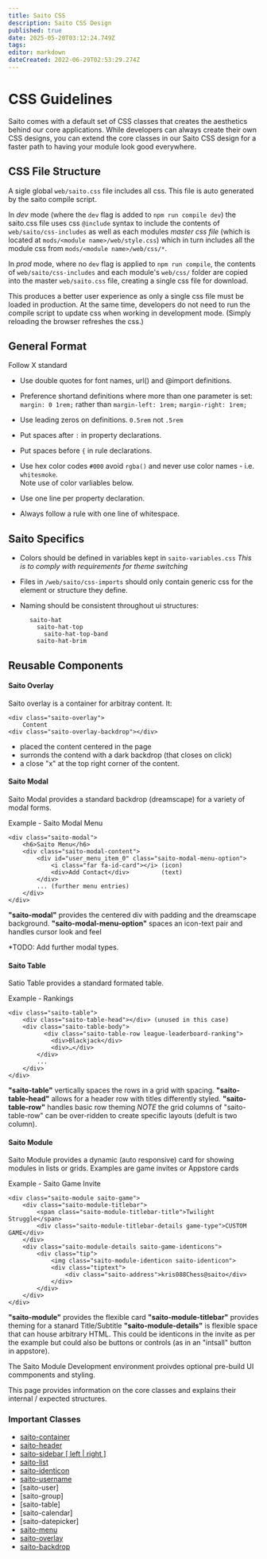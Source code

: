 ```yaml
---
title: Saito CSS
description: Saito CSS Design
published: true
date: 2025-05-20T03:12:24.749Z
tags: 
editor: markdown
dateCreated: 2022-06-29T02:53:29.274Z
---
```


# CSS Guidelines

Saito comes with a default set of CSS classes that creates the aesthetics behind our core applications. While developers can always create their own CSS designs, you can extend the core classes in our Saito CSS design for a faster path to having your module look good everywhere.

## CSS File Structure

A sigle global `web/saito.css` file includes all css. This file is auto generated by the saito compile script.

In _dev_ mode (where the `dev` flag is added to `npm run compile dev`) the saito.css file uses css `@include` syntax to include the contents of `web/saito/css-includes` as well as each modules _master css file_ (which is located at `mods/<module name>/web/style.css`) which in turn includes all the module css from `mods/<module name>/web/css/*`.

In _prod_ mode, where no `dev` flag is applied to `npm run compile`, the contents of `web/saito/css-includes` and each module's `web/css/` folder are copied into the master `web/saito.css` file, creating a single css file for download.

This produces a better user experience as only a single css file must be loaded in production. At the same time, developers do not need to run the compile script to update css when working in development mode. (Simply reloading the browser refreshes the css.) 


## General Format

Follow X standard

* Use double quotes for font names, url() and @import definitions.

* Preference shortand definitions where more than one parameter is set:
  ```margin: 0 1rem;``` 
  rather than 
  ```margin-left: 1rem;```
  ```margin-right: 1rem;```
  
* Use leading zeros on definitions. ```0.5rem``` not ```.5rem``` 
* Put spaces after ```:``` in property declarations.
* Put spaces before ```{``` in rule declarations.
* Use hex color codes ```#000``` avoid ```rgba()``` and never use color names - i.e. ```whitesmoke```. \
Note use of color varliables below.
* Use one line per property declaration.
* Always follow a rule with one line of whitespace.

## Saito Specifics

* Colors should be defined in variables kept in ```saito-variables.css``` 
  *This is to comply with requirements for theme switching*
  
* Files in ```/web/saito/css-imports``` should only contain generic css for the element or structure they define.

* Naming should be consistent throughout ui structures:
```
      saito-hat
        saito-hat-top
          saito-hat-top-band
        saito-hat-brim
```

## Reusable Components

#### Saito Overlay
Saito overlay is a container for arbitray content. It:

```
<div class="saito-overlay">
    Content
<div class="saito-overlay-backdrop"></div>
```

* placed the content centered in the page
* surronds the contend with a dark backdrop (that closes on click)
* a close "x" at the top right corner of the content.

#### Saito Modal
Saito Modal provides a standard backdrop (dreamscape) for a variety of modal forms.

Example - Saito Modal Menu
```
<div class="saito-modal">
    <h6>Saito Menu</h6>
    <div class="saito-modal-content">
        <div id="user_menu_item_0" class="saito-modal-menu-option">
            <i class="far fa-id-card"></i> (icon)
            <div>Add Contact</div>         (text)
        </div>
        ... (further menu entries)
    </div>
</div>
```

**"saito-modal"** provides the centered div with padding and the dreamscape background.
**"saito-modal-menu-option"** spaces an icon-text pair and handles cursor look and feel

*TODO: Add further modal types.

#### Saito Table
Satio Table provides a standard formated table.

Example - Rankings
```
<div class="saito-table">
    <div class="saito-table-head"></div> (unused in this case)
    <div class="saito-table-body">
	      <div class="saito-table-row league-leaderboard-ranking">
            <div>Blackjack</div>
            <div>…</div>
        </div>
        ...
    </div>
</div>
```
**"saito-table"** vertically spaces the rows in a grid with spacing.
**"saito-table-head"** allows for a header row with titles differently styled.
**"saito-table-row"** handles basic row theming 
*NOTE* the grid columns of "saito-table-row" can be over-ridden to create specific layouts (defult is two column).


#### Saito Module
Saito Module provides a dynamic (auto responsive) card for showing modules in lists or grids. Examples are game invites or Appstore cards

Example - Saito Game Invite

```
<div class="saito-module saito-game">
    <div class="saito-module-titlebar">
        <span class="saito-module-titlebar-title">Twilight Struggle</span>
        <div class="saito-module-titlebar-details game-type">CUSTOM GAME</div>
    </div>
    <div class="saito-module-details saito-game-identicons">
        <div class="tip">
            <img class="saito-module-identicon saito-identicon">
            <div class="tiptext">
                <div class="saito-address">kris088Chess@saito</div>
            </div>
        </div>
    </div>
</div>
```

**"saito-module"** provides the flexible card
**"saito-module-titlebar"** provides theming for a stanard Title/Subtitle
**"saito-module-details"** is flexible space that can house arbitrary HTML. This could be identicons in the invite as per the example but could also be buttons or controls (as in an "intsall" button in appstore).


The Saito Module Development environment proivdes optional pre-build UI commponents and styling.

This page provides information on the core classes and explains their internal / expected structures.

### Important Classes

- [saito-container](/tech/docs/saito-css/saito-container)
- [saito-header](/tech/docs/saito-css/saito-header)
- [saito-sidebar  \[ left \| right \]](/tech/docs/saito-css/saito-sidebar)
- [saito-list](/tech/docs/saito-css/saito-list)
- [saito-identicon](/tech/docs/saito-css/saito-identicon)
- [saito-username](/tech/docs/saito-css/saito-username)
- [saito-user]
- [saito-group]
- [saito-table]
- [saito-calendar]
- [saito-datepicker]
- [saito-menu](/tech/docs/saito-css/saito-menu)
- [saito-overlay](/tech/docs/saito-css/saito-overlay)
- [saito-backdrop](/tech/docs/saito-css/saito-backdrop)


